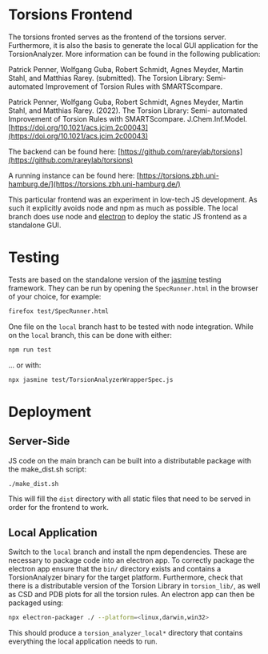 # Torsions Frontend

The torsions fronted serves as the frontend of the torsions server. Furthermore, it is also the basis to generate the
local GUI application for the TorsionAnalyzer. More information can be found in the following publication:

Patrick Penner, Wolfgang Guba, Robert Schmidt, Agnes Meyder, Martin Stahl, and Matthias Rarey. (submitted).
The Torsion Library: Semi-automated Improvement of Torsion Rules with SMARTScompare.

Patrick Penner, Wolfgang Guba, Robert Schmidt, Agnes Meyder, Martin Stahl, and Matthias Rarey. (2022). The Torsion Library: Semi-
automated Improvement of Torsion Rules with SMARTScompare. J.Chem.Inf.Model. [https://doi.org/10.1021/acs.jcim.2c00043](https://doi.org/10.1021/acs.jcim.2c00043)

The backend can be found here: [https://github.com/rareylab/torsions](https://github.com/rareylab/torsions)

A running instance can be found here: [https://torsions.zbh.uni-hamburg.de/](https://torsions.zbh.uni-hamburg.de/)

This particular frontend was an experiment in low-tech JS development. As such it explicitly avoids node and npm as
much as possible. The local branch does use node and [electron](https://www.electronjs.org/) to deploy the static JS
frontend as a standalone GUI.

# Testing

Tests are based on the standalone version of the [jasmine](https://jasmine.github.io/) testing framework. They can be
run by opening the `SpecRunner.html` in the browser of your choice, for example:
```bash
firefox test/SpecRunner.html
```

One file on the `local` branch hast to be tested with node integration. While on the `local` branch, this can be done
with either:
```bash
npm run test
```
... or with:
```bash
npx jasmine test/TorsionAnalyzerWrapperSpec.js
```

# Deployment

## Server-Side

JS code on the main branch can be built into a distributable package with the make_dist.sh script:
```bash
./make_dist.sh
```
This will fill the `dist` directory with all static files that need to be served in order for the frontend to work.

## Local Application

Switch to the `local` branch and install the npm dependencies. These are necessary to package code into an electron app.
To correctly package the electron app ensure that the `bin/` directory exists and contains a TorsionAnalyzer binary for
the target platform. Furthermore, check that there is a distributable version of the Torsion Library in `torsion_lib/`,
as well as CSD and PDB plots for all the torsion rules. An electron app can then be packaged using:
```bash
npx electron-packager ./ --platform=<linux,darwin,win32>
```
This should produce a `torsion_analyzer_local*` directory that contains everything the local application needs to run.
